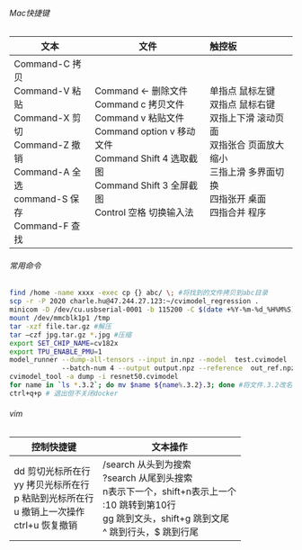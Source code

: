 ###### Mac快捷键

| 文本                                                         | 文件                                                         | 触控板                                                       |
| ------------------------------------------------------------ | ------------------------------------------------------------ | :----------------------------------------------------------- |
| Command-C 拷贝<br/>Command-V 粘贴<br/>Command-X 剪切<br/>Command-Z 撤销<br/>Command-A 全选<br/>command-S 保存<br/>Command-F 查找 | Command <- 删除文件<br/>Command c 拷贝文件<br/>Command v 粘贴文件<br/>Command option v 移动文件<br />Command Shift 4 选取截图<br/>Command Shift 3 全屏截图<br/>Control 空格 切换输入法 | 单指点     鼠标左键<br/>双指点     鼠标右键<br/>双指上下滑  滚动页面<br/>双指张合    页面放大缩小<br/>三指上滑    多界面切换<br/>四指张开    桌面<br/>四指合并    程序 |

###### 常用命令

```bash
find /home -name xxxx -exec cp {} abc/ \; #将找到的文件拷贝到abc目录
scp -r -P 2020 charle.hu@47.244.27.123:~/cvimodel_regression .
minicom -D /dev/cu.usbserial-0001 -b 115200 -C $(date +%Y-%m-%d_%H%M%S).log #esc+z菜单
mount /dev/mmcblk1p1 /tmp
tar -xzf file.tar.gz #解压
tar –czf jpg.tar.gz *.jpg #压缩
export SET_CHIP_NAME=cv182x
export TPU_ENABLE_PMU=1
model_runner --dump-all-tensors --input in.npz --model  test.cvimodel
             --batch-num 4 --output output.npz --reference  out_ref.npz
cvimodel_tool -a dump -i resnet50.cvimodel
for name in `ls *.3.2`; do mv $name ${name%.3.2}.3; done #将文件.3.2改名为.3
ctrl+q+p # 退出但不关闭docker
```

###### vim

| 控制快捷键                                                   | 文本操作                                                     |
| ------------------------------------------------------------ | ------------------------------------------------------------ |
| dd 剪切光标所在行<br/>yy 拷贝光标所在行<br/>p 粘贴到光标所在行<br/>u 撤销上一次操作<br/>ctrl+u 恢复撤销 | /search 从头到为搜索<br/>?search 从尾到头搜索<br/>n表示下一个，shift+n表示上一个<br/>:10 跳转到第10行<br/>gg 跳到文头，shift+g 跳到文尾<br/>^ 跳到行头，$ 跳到行尾 |

